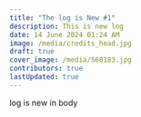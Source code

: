 ```yaml
---
title: "The log is New #1"
description: This is new log
date: 14 June 2024 01:24 AM
image: /media/credits_head.jpg
draft: true
cover_image: /media/568183.jpg
contributors: true
lastUpdated: true
---
```

log is new in body
